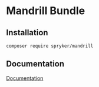 # Mandrill Bundle

## Installation

```
composer require spryker/mandrill
```

## Documentation

[Documentation](http://spryker.github.io)
